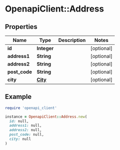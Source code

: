 # OpenapiClient::Address

## Properties

| Name | Type | Description | Notes |
| ---- | ---- | ----------- | ----- |
| **id** | **Integer** |  | [optional] |
| **address1** | **String** |  | [optional] |
| **address2** | **String** |  | [optional] |
| **post_code** | **String** |  | [optional] |
| **city** | [**City**](City.md) |  | [optional] |

## Example

```ruby
require 'openapi_client'

instance = OpenapiClient::Address.new(
  id: null,
  address1: null,
  address2: null,
  post_code: null,
  city: null
)
```

